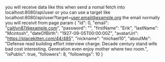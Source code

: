 you will receive data like this when send a nomal fetch into localhost:8080/api/user
or you can use a target like localhost:8080/api/user?target=user.email@example.org
the email normally you will receivit from page param
{
    "id": 0,
    "email": "caitlyn87@example.com",
    "password": "",
    "firstName": "Erik",
    "lastName": "Mcintosh",
    "dateOfBirth": "1927-09-05T00:00:00Z",
    "avatarUrl": "https://placekitten.com/44/485",
    "nickname": "michael10",
    "aboutMe": "Defense read building effort interview charge. Decade century stand wife bad cost interesting. Generation even enjoy mother where two room.",
    "isPublic": true,
    "followers": 8,
    "followings": 10
}